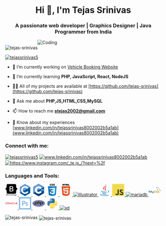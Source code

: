<h1 align="center">Hi 👋, I'm Tejas Srinivas</h1>
<h3 align="center">A passionate web developer | Graphics Designer | Java Programmer from India</h3>
<img align="right" alt="Coding" width="400" src="https://i.gifer.com/origin/c0/c05e0a986df727559354c449602105d0.gif">

<p align="left"> <img src="https://komarev.com/ghpvc/?username=tejas-srinivas&label=Profile%20views&color=0e75b6&style=flat" alt="tejas-srinivas" /> </p>

<p align="left"> <a href="https://twitter.com/tejassrinivas5" target="blank"><img src="https://img.shields.io/twitter/follow/tejassrinivas5?logo=twitter&style=for-the-badge" alt="tejassrinivas5" /></a> </p>

- 🔭 I’m currently working on [Vehicle Booking Website](https://github.com/tejas-srinivas/2-WheelerSalesDB)

- 🌱 I’m currently learning **PHP, JavaScript, React, NodeJS**

- 👨‍💻 All of my projects are available at [https://github.com/tejas-srinivas](https://github.com/tejas-srinivas)

- 💬 Ask me about **PHP,JS,HTML,CSS,MySQL**

- 📫 How to reach me **stejas2002@gmail.com**

- 📄 Know about my experiences [www.linkedin.com/in/tejassrinivas8002002b5a1ab](www.linkedin.com/in/tejassrinivas8002002b5a1ab)

<h3 align="left">Connect with me:</h3>
<p align="left">
<a href="https://twitter.com/tejassrinivas5" target="blank"><img align="center" src="https://e7.pngegg.com/pngimages/421/879/png-clipart-twitter-logo-social-media-iphone-organization-logo-twitter-computer-network-leaf.png" alt="tejassrinivas5" height="30" width="40" /></a>
<a href="https://linkedin.com/in/www.linkedin.com/in/tejassrinivas8002002b5a1ab" target="blank"><img align="center" src="https://upload.wikimedia.org/wikipedia/commons/thumb/c/ca/LinkedIn_logo_initials.png/800px-LinkedIn_logo_initials.png" alt="www.linkedin.com/in/tejassrinivas8002002b5a1ab" height="30" width="40" /></a>
<a href="https://instagram.com/https://www.instagram.com/_te.js_/?next=%2f" target="blank"><img align="center" src="https://i.pinimg.com/originals/24/37/73/2437730f7e3a5705e205e67fa2cd1020.jpg" alt="https://www.instagram.com/_te.js_/?next=%2f" height="30" width="40" /></a>
</p>
<h3 align="left">Languages and Tools:</h3>
<p align="left"> <a href="https://getbootstrap.com" target="_blank" rel="noreferrer"> <img src="https://raw.githubusercontent.com/devicons/devicon/master/icons/bootstrap/bootstrap-plain-wordmark.svg" alt="bootstrap" width="40" height="40"/> </a> <a href="https://www.cprogramming.com/" target="_blank" rel="noreferrer"> <img src="https://raw.githubusercontent.com/devicons/devicon/master/icons/c/c-original.svg" alt="c" width="40" height="40"/> </a> <a href="https://www.w3schools.com/cpp/" target="_blank" rel="noreferrer"> <img src="https://raw.githubusercontent.com/devicons/devicon/master/icons/cplusplus/cplusplus-original.svg" alt="cplusplus" width="40" height="40"/> </a> <a href="https://www.w3schools.com/css/" target="_blank" rel="noreferrer"> <img src="https://raw.githubusercontent.com/devicons/devicon/master/icons/css3/css3-original-wordmark.svg" alt="css3" width="40" height="40"/> </a> <a href="https://www.w3.org/html/" target="_blank" rel="noreferrer"> <img src="https://raw.githubusercontent.com/devicons/devicon/master/icons/html5/html5-original-wordmark.svg" alt="html5" width="40" height="40"/> </a> <a href="https://www.adobe.com/in/products/illustrator.html" target="_blank" rel="noreferrer"> <img src="https://www.vectorlogo.zone/logos/adobe_illustrator/adobe_illustrator-icon.svg" alt="illustrator" width="40" height="40"/> </a> <a href="https://www.java.com" target="_blank" rel="noreferrer"> <img src="https://raw.githubusercontent.com/devicons/devicon/master/icons/java/java-original.svg" alt="java" width="40" height="40"/> </a> <a href="https://developer.mozilla.org/en-US/docs/Web/JavaScript" target="_blank" rel="noreferrer"> <img src="https://raw.githubusercontent.com/devicons/devicon/master/icons/javascript/javascript-original.svg" alt="javascript" width="40" height="40"/> </a> <a href="https://mariadb.org/" target="_blank" rel="noreferrer"> <img src="https://www.vectorlogo.zone/logos/mariadb/mariadb-icon.svg" alt="mariadb" width="40" height="40"/> </a> <a href="https://www.mysql.com/" target="_blank" rel="noreferrer"> <img src="https://raw.githubusercontent.com/devicons/devicon/master/icons/mysql/mysql-original-wordmark.svg" alt="mysql" width="40" height="40"/> </a> <a href="https://www.oracle.com/" target="_blank" rel="noreferrer"> <img src="https://raw.githubusercontent.com/devicons/devicon/master/icons/oracle/oracle-original.svg" alt="oracle" width="40" height="40"/> </a> <a href="https://www.photoshop.com/en" target="_blank" rel="noreferrer"> <img src="https://raw.githubusercontent.com/devicons/devicon/master/icons/photoshop/photoshop-line.svg" alt="photoshop" width="40" height="40"/> </a> <a href="https://www.php.net" target="_blank" rel="noreferrer"> <img src="https://raw.githubusercontent.com/devicons/devicon/master/icons/php/php-original.svg" alt="php" width="40" height="40"/> </a> <a href="https://www.python.org" target="_blank" rel="noreferrer"> <img src="https://raw.githubusercontent.com/devicons/devicon/master/icons/python/python-original.svg" alt="python" width="40" height="40"/> </a> <a href="https://www.adobe.com/products/xd.html" target="_blank" rel="noreferrer"> <img src="https://cdn.worldvectorlogo.com/logos/adobe-xd.svg" alt="xd" width="40" height="40"/> </a> </p>

<p><img align="left" src="https://github-readme-stats.vercel.app/api/top-langs?username=tejas-srinivas&show_icons=true&locale=en&layout=compact" alt="tejas-srinivas" /></p>

<p>&nbsp;<img align="center" src="https://github-readme-stats.vercel.app/api?username=tejas-srinivas&show_icons=true&locale=en" alt="tejas-srinivas" /></p>

